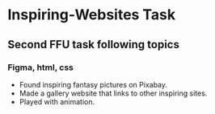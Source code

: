 # Inspiring-Websites Task

## Second FFU task following topics

### Figma, html, css

* Found inspiring fantasy pictures on Pixabay.
* Made a gallery website that links to other inspiring sites.
* Played with animation. 
